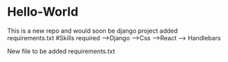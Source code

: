 # Hello-World
This is a new repo and would soon be django project
added requirements.txt
#Skills required
-->Django 
-->Css
-->React
--> Handlebars


New file to be added requirements.txt
